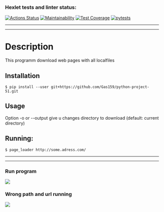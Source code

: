 ### Hexlet tests and linter status:
[![Actions Status](https://github.com/Gas159/python-project-51/workflows/hexlet-check/badge.svg)](https://github.com/Gas159/python-project-51/actions)
[![Maintainability](https://api.codeclimate.com/v1/badges/27e032c98ef8b7a63ef7/maintainability)](https://codeclimate.com/github/Gas159/python-project-51/maintainability)
[![Test Coverage](https://api.codeclimate.com/v1/badges/27e032c98ef8b7a63ef7/test_coverage)](https://codeclimate.com/github/Gas159/python-project-51/test_coverage)
[![pytests](https://github.com/Gas159/python-project-51/actions/workflows/tezt.yml/badge.svg?branch=main)](https://github.com/Gas159/python-project-51/actions/workflows/tezt.yml)

<hr> <hr/>
<h1> Description </h1>
<p> This programm download web pages with all localfiles</p>

## Installation
```
$ pip install --user git+https://github.com/Gas159/python-project-51.git
```

## Usage
Option -o or --output give u changes directory to download (default: current directory)

## Running:

```
$ page_loader http://some.adress.com/

```

<hr/>
<hr>

### Run program
<a href="https://asciinema.org/a/7K7qLYrOJGkH58KTg0H0mtdKD" target="_blank"><img src="https://asciinema.org/a/7K7qLYrOJGkH58KTg0H0mtdKD.svg" /></a>

### Wrong path and url running
<a href="https://asciinema.org/a/kijuSgF9VYIA6wr1WzI0M0Vpb" target="_blank"><img src="https://asciinema.org/a/kijuSgF9VYIA6wr1WzI0M0Vpb.svg" /></a>